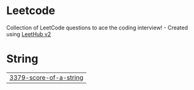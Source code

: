 # Leetcode
Collection of LeetCode questions to ace the coding interview! - Created using [LeetHub v2](https://github.com/arunbhardwaj/LeetHub-2.0)


# String
|  |
| ------- |
| [3379-score-of-a-string](https://github.com/Adityaagar2003/Leetcode/tree/master/3379-score-of-a-string) |
